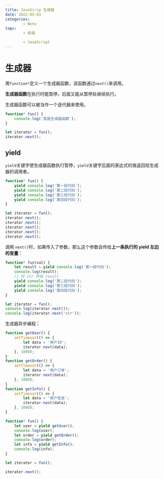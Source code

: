 ```yaml
---
title: JavaScrip 生成器
date: 2022-05-03
categories:
        - Note
tags:
        - 前端

        - JavaScript
---
```


# 生成器

用`function*`定义一个生成器函数，该函数通过`next()`来调用。

**生成器函数**在执行时能暂停，后面又能从暂停处继续执行。

生成器函数可以被当作一个迭代器来使用。

```js
function* fun() {
	console.log('我是生成器函数');
}

let iterator = fun();
iterator.next();
```

## yield

`yield`关键字使生成器函数执行暂停，`yield`关键字后面的表达式的值返回给生成器的调用者。

```js
function* fun() {
	yield console.log('第一段代码');
	yield console.log('第二段代码');
	yield console.log('第三段代码');
	yield console.log('第四段代码');
}

let iterator = fun();
iterator.next();
iterator.next();
iterator.next();
iterator.next();
iterator.next();
```

调用 `next()`时，如果传入了参数，那么这个参数会传给**上一条执行的 yield 左边的变量**：

```js
function* fun(val) {
	let result = yield console.log('第一段代码');
	console.log(result);
	// 将 str 传给 result
	yield console.log('第二段代码');
	yield console.log('第三段代码');
	yield console.log('第四段代码');
}

let iterator = fun();
console.log(iterator.next());
console.log(iterator.next('str'));
```

生成器异步编程：

```js
function getUser() {
	setTimeout(() => {
		let data = '用户ID';
		iterator.next(data);
	}, 1000);
}
function getOrder() {
	setTimeout(() => {
		let data = '用户订单';
		iterator.next(data);
	}, 1000);
}
function getInfo() {
	setTimeout(() => {
		let data = '用户信息';
		iterator.next(data);
	}, 1000);
}

function* fun() {
	let user = yield getUser();
	console.log(user);
	let order = yield getOrder();
	console.log(order);
	let info = yield getInfo();
	console.log(info);
}

let iterator = fun();

iterator.next();
```
